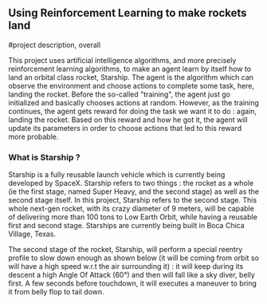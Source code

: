 ## Using Reinforcement Learning to make rockets land

#project description, overall

This project uses artificial intelligence algorithms, and more precisely reinforcement learning algorithms, to make an agent learn by itself how to land an orbital class rocket, Starship. The agent is the algorithm which can observe the environment and choose actions to complete some task, here, landing the rocket. Before the so-called "training", the agent just go initialized and basically chooses actions at random. However, as the training continues, the agent gets reward for doing the task we want it to do : again, landing the rocket. Based on this reward and how he got it, the agent will update its parameters in order to choose actions that led to this reward more probable.

### What is Starship ?

Starship is a fully reusable launch vehicle which is currently being developed by SpaceX. Starship refers to two things : the rocket as a whole (ie the first stage, named Super Heavy, and the second stage) as well as the second stage itself. In this project, Starship refers to the second stage. This whole next-gen rocket, with its crazy diameter of 9 meters, will be capable of delivering more than 100 tons to Low Earth Orbit, while having a reusable first and second stage. Starships are currently being built in Boca Chica Village, Texas.

The second stage of the rocket, Starship, will perform a special reentry profile to slow down enough as shown below (it will be coming from orbit so will have a high speed w.r.t the air surrounding it) : it will keep during its descent a high Angle Of Attack (60°) and then will fall like a sky diver, belly first. A few seconds before touchdown, it will executes a maneuver to bring it from belly flop to tail down.
